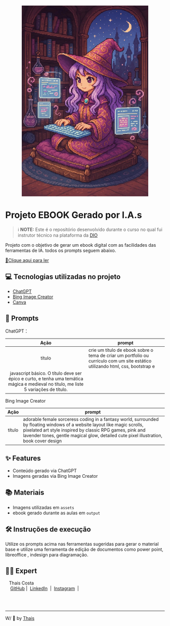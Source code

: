 <p align="center">
<img 
    src="./assets/capa_ebook.jpeg"
    width="400"  
/>
</p>

# Projeto EBOOK Gerado por I.A.s


 > ℹ️ **NOTE:** Este é o repositório desenvolvido durante o curso no qual fui instrutor técnico na plataforma da [DIO](https://dio.me)

Projeto com o objetivo de gerar um ebook digital com as facilidades das ferramentas de IA. todos os prompts
seguem abaixo.

<a href="https://github.com/tha-is/prompts-recipe-to-create-a-ebook/blob/main/output/ebook%20-%20portfolio%20output.pdf" title="View PDF now"> 📕Clique aqui para ler</a>

## 💻 Tecnologias utilizadas no projeto

- [ChatGPT](https://chat.openai.com/) 
- [Bing Image Creator](https://www.bing.com/images/create)
- [Canva](https://www.canva.com/)

## 🧠 Prompts


ChatGPT：

|   Ação   | prompt                                                                                                                                                                                                                                                                         |
| :------: | ------------------------------------------------------------------------------------------------------------------------------------------------------------------------------------------------------------------------------------------------------------------------------ |
|  título  | crie um título de ebook sobre o tema de criar um portfolio ou currículo com um site estático utilizando html, css, bootstrap e
javascript básico. O título deve ser épico e curto, e tenha uma temática mágica e medieval no título, me liste 5 variações de título. |


Bing Image Creator

|  Ação  | prompt                                                                                 |
| :----: | -------------------------------------------------------------------------------------- |
| título | adorable female sorceress coding in a fantasy world, surrounded by floating windows of a website layout like magic scrolls, pixelated art style inspired by classic RPG games, pink and lavender tones, gentle magical glow, detailed cute pixel illustration, book cover design |

## ✨ Features

- Conteúdo gerado via ChatGPT
- Imagens geradas via Bing Image Creator

## 📚 Materiais

- Imagens utilizadas em `assets`
- ebook gerado durante as aulas em `output`

## 🛠️ Instruções de execução

Utilize os prompts acima nas ferramentas sugeridas para gerar o material base e utilize uma ferramenta de edição de documentos como power point, libreoffice , indesign para diagramação.

## 👨‍💻 Expert

<p>
    <p>&nbsp&nbsp&nbspThais Costa<br>
    &nbsp&nbsp&nbsp
    <a href="https://github.com/felipeAguiarCode">
    GitHub</a>&nbsp;|&nbsp;
    <a href="www.linkedin.com/in/
tha-is-costa">LinkedIn</a>
&nbsp;|&nbsp;
    <a href="https://www.instagram.com/_thaisco.exe/">
    Instagram</a>
&nbsp;|&nbsp;</p>
</p>
<br/><br/>
<p>

---

W/ 💜 by [Thais](https://github.com/tha-is)